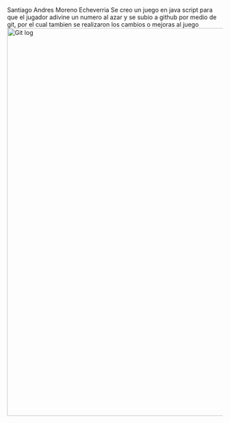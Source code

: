 Santiago Andres Moreno Echeverria
Se creo un juego en java script para que el jugador adivine un numero al azar y se subio a github por medio de git, por el cual tambien se realizaron los cambios o mejoras al juego
<img width="817" height="905" alt="Git log" src="https://github.com/user-attachments/assets/d0f3a7d2-11f1-44ed-a5b9-3c91251c448f" />
